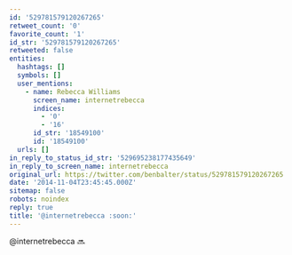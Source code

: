 ```yaml
---
id: '529781579120267265'
retweet_count: '0'
favorite_count: '1'
id_str: '529781579120267265'
retweeted: false
entities:
  hashtags: []
  symbols: []
  user_mentions:
    - name: Rebecca Williams
      screen_name: internetrebecca
      indices:
        - '0'
        - '16'
      id_str: '18549100'
      id: '18549100'
  urls: []
in_reply_to_status_id_str: '529695238177435649'
in_reply_to_screen_name: internetrebecca
original_url: https://twitter.com/benbalter/status/529781579120267265
date: '2014-11-04T23:45:45.000Z'
sitemap: false
robots: noindex
reply: true
title: '@internetrebecca :soon:'
---
```


@internetrebecca :soon:
